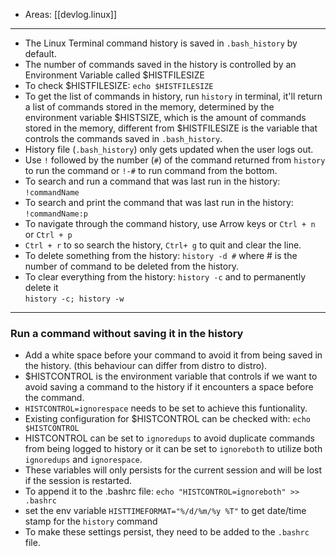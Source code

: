 
- Areas: [[devlog.linux]]

---

- The Linux Terminal command history is saved in `.bash_history` by default.
- The number of commands saved in the history is controlled by an Environment Variable called $HISTFILESIZE
- To check $HISTFILESIZE: `echo $HISTFILESIZE`
- To get the list of commands in history, run `history` in terminal, it'll return a list of commands stored in the memory, determined by the environment variable $HISTSIZE, which is the amount of commands stored in the memory, different from $HISTFILESIZE is the variable that controls the commands saved in `.bash_history`.
- History file (`.bash_history`) only gets updated when the user logs out.
- Use `!` followed by the number (`#`) of the command returned from `history` to run the command or `!-#` to run command from the bottom.
- To search and run a command that was last run in the history: `!commandName`
- To search and print the command that was last run in the history: `!commandName:p`
- To navigate through the command history, use Arrow keys or `Ctrl + n` or `Ctrl + p`
- `Ctrl + r` to so search the history, `Ctrl+ g` to quit and clear the line.
- To delete something from the history: `history -d #` where \# is the number of command to be deleted from the history.
- To clear everything from the history: `history -c` and to permanently delete it  
  `history -c; history -w`

---

### Run a command without saving it in the history

- Add a white space before your command to avoid it from being saved in the history. (this behaviour can differ from distro to distro).
- $HISTCONTROL is the environment variable that controls if we want to avoid saving a command to the history if it encounters a space before the command.
- `HISTCONTROL=ignorespace` needs to be set to achieve this funtionality.
- Existing configuration for $HISTCONTROL can be checked with: `echo $HISTCONTROL`
- HISTCONTROL can be set to `ignoredups` to avoid duplicate commands from being logged to history or it can be set to `ignoreboth` to utilize both `ignoredups` and `ignorespace`.
- These variables will only persists for the current session and will be lost if the session is restarted.
- To append it to the .bashrc file: `echo "HISTCONTROL=ignoreboth" >> .bashrc`
- set the env variable `HISTTIMEFORMAT="%/d/%m/%y %T"` to get date/time stamp for the `history` command
- To make these settings persist, they need to be added to the `.bashrc` file.
